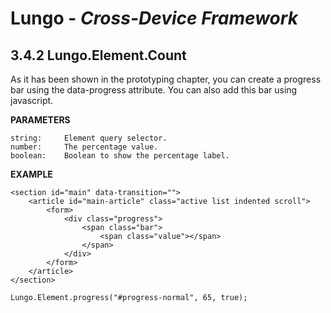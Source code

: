 Lungo - *Cross-Device Framework*
================================

## 3.4.2 Lungo.Element.Count
As it has been shown in the prototyping chapter, you can create a progress bar using the data-progress attribute. You can also add this bar using javascript.

**PARAMETERS**

```
string:		Element query selector.
number:		The percentage value.
boolean:	Boolean to show the percentage label.
```

**EXAMPLE**

```
<section id="main" data-transition="">
    <article id="main-article" class="active list indented scroll">
        <form>
            <div class="progress">
                <span class="bar">
                    <span class="value"></span>
                </span>
            </div>
        </form>
    </article>
</section>

Lungo.Element.progress("#progress-normal", 65, true);
```

